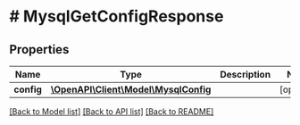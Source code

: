 # # MysqlGetConfigResponse

## Properties

Name | Type | Description | Notes
------------ | ------------- | ------------- | -------------
**config** | [**\OpenAPI\Client\Model\MysqlConfig**](MysqlConfig.md) |  | [optional]

[[Back to Model list]](../../README.md#models) [[Back to API list]](../../README.md#endpoints) [[Back to README]](../../README.md)
